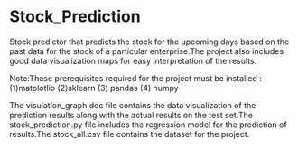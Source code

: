 # Stock_Prediction
Stock predictor that predicts the stock for the upcoming days based on the past data for the stock of a particular enterprise.The project also includes good data visualization maps for easy interpretation of the results.

Note:These prerequisites required for the project must be installed :(1)matplotlib (2)sklearn (3) pandas (4) numpy 

The visulation_graph.doc file contains the data visualization of the prediction results along with the actual results on the test set.The 
stock_prediction.py file includes  the regression  model for the prediction of results.The stock_all.csv file contains the dataset for the 
project.

